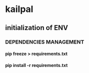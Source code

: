 # kailpal

## initialization of ENV
### DEPENDENCIES MANAGEMENT
#### pip freeze > requirements.txt
#### pip install -r requirements.txt
